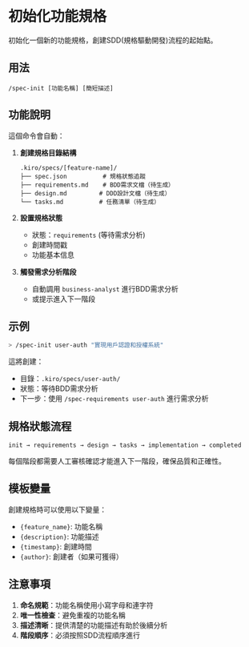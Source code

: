 # 初始化功能規格

初始化一個新的功能規格，創建SDD(規格驅動開發)流程的起始點。

## 用法
`/spec-init [功能名稱] [簡短描述]`

## 功能說明

這個命令會自動：

1. **創建規格目錄結構**
   ```
   .kiro/specs/[feature-name]/
   ├── spec.json          # 規格狀態追蹤
   ├── requirements.md    # BDD需求文檔（待生成）
   ├── design.md         # DDD設計文檔（待生成）
   └── tasks.md          # 任務清單（待生成）
   ```

2. **設置規格狀態**
   - 狀態：`requirements` (等待需求分析)
   - 創建時間戳
   - 功能基本信息

3. **觸發需求分析階段**
   - 自動調用 `business-analyst` 進行BDD需求分析
   - 或提示進入下一階段

## 示例

```bash
> /spec-init user-auth "實現用戶認證和授權系統"
```

這將創建：
- 目錄：`.kiro/specs/user-auth/`
- 狀態：等待BDD需求分析
- 下一步：使用 `/spec-requirements user-auth` 進行需求分析

## 規格狀態流程

```
init → requirements → design → tasks → implementation → completed
```

每個階段都需要人工審核確認才能進入下一階段，確保品質和正確性。

## 模板變量

創建規格時可以使用以下變量：
- `{feature_name}`: 功能名稱
- `{description}`: 功能描述
- `{timestamp}`: 創建時間
- `{author}`: 創建者（如果可獲得）

## 注意事項

1. **命名規範**：功能名稱使用小寫字母和連字符
2. **唯一性檢查**：避免重複的功能名稱
3. **描述清晰**：提供清楚的功能描述有助於後續分析
4. **階段順序**：必須按照SDD流程順序進行